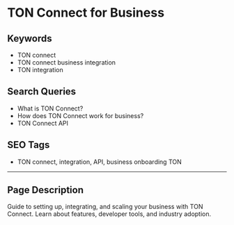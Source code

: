 # TON Connect for Business

## Keywords
- TON connect
- TON connect business integration
- TON integration

## Search Queries
- What is TON Connect?
- How does TON Connect work for business?
- TON Connect API

## SEO Tags
- TON connect, integration, API, business onboarding TON

---

## Page Description
Guide to setting up, integrating, and scaling your business with TON Connect. Learn about features, developer tools, and industry adoption.